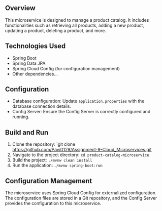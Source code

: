## Overview
 
This microservice is designed to manage a product catalog. It includes functionalities such as retrieving all products, adding a new product, updating a product, deleting a product, and more.
 
## Technologies Used
 
- Spring Boot
- Spring Data JPA
- Spring Cloud Config (for configuration management)
- Other dependencies...
 
## Configuration
 
- Database configuration: Update `application.properties` with the database connection details.
- Config Server: Ensure the Config Server is correctly configured and running.
 
## Build and Run
 
1. Clone the repository: `git clone https://github.com/PaviG128/Assignment-9-Cloud_Microservices.git
2. Navigate to the project directory: `cd product-catalog-microservice`
3. Build the project: `./mvnw clean install` 
4. Run the application: `./mvnw spring-boot:run` 
 
## Configuration Management
 
The microservice uses Spring Cloud Config for externalized configuration. The configuration files are stored in a Git repository, and the Config Server provides the configuration to this microservice.
 
